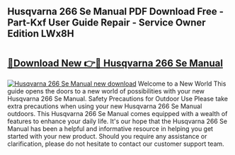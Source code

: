 ## Husqvarna 266 Se Manual PDF Download Free - Part-Kxf User Guide Repair - Service Owner Edition LWx8H

# <h2><a href="http://bc66346.oget.top/?id=Husqvarna+266+Se+Manual">🔗Download New 👉🔴 Husqvarna 266 Se Manual</a></h2>

[![Husqvarna 266 Se Manual new download](https://i.imgur.com/5g1atiW.png)](http://bc66346.oget.top/?id=Husqvarna+266+Se+Manual)
Welcome to a New World This guide opens the doors to a new world of possibilities with your new Husqvarna 266 Se Manual. Safety Precautions for Outdoor Use Please take extra precautions when using your new Husqvarna 266 Se Manual outdoors. This Husqvarna 266 Se Manual comes equipped with a wealth of features to enhance your daily life. It's our hope that the Husqvarna 266 Se Manual has been a helpful and informative resource in helping you get started with your new product. Should you require any assistance or clarification, please do not hesitate to contact our customer support team.
